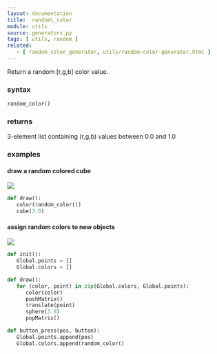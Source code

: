 ```yaml
---
layout: documentation
title:  random\_color
module: utils
source: generators.py
tags: [ utils, random ]
related:
   - [ random_color_generator, utils/random-color-generator.html ]
---
```


Return a random [r,g,b] color value.

### syntax

~~~ python
random_color()
~~~

### returns

3-element list containing (r,g,b) values between 0.0 and 1.0

### examples

#### draw a random colored cube

![](holder.js/400x225/social)

~~~ python
def draw():
   color(random_color())
   cube(3.0)
~~~

#### assign random colors to new objects

![](holder.js/400x225/social)

~~~ python
def init():
   Global.points = [] 
   Global.colors = [] 

def draw():
   for (color, point) in zip(Global.colors, Global.points):
      color(color)
      pushMatrix()
      translate(point)
      sphere(3.0)
      popMatrix()

def button_press(pos, button):
   Global.points.append(pos)
   Global.colors.append(random_color()
~~~




